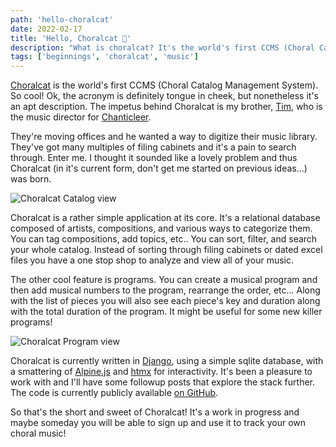 ```yaml
---
path: 'hello-choralcat'
date: 2022-02-17
title: 'Hello, Choralcat 👋'
description: "What is choralcat? It's the world's first CCMS (Choral Catalog Management System)."
tags: ['beginnings', 'choralcat', 'music']
---
```


[Choralcat](https://choralcat.org) is the world's first CCMS (Choral Catalog Management System). So cool! Ok, the acronym is
definitely tongue in cheek, but nonetheless it's an apt description. The impetus behind Choralcat
is my brother, [Tim](https://timkeeler.net), who is the music director for [Chanticleer](https://www.chanticleer.org).

They're moving offices and he wanted a way to digitize their music library. They've got many multiples
of filing cabinets and it's a pain to search through. Enter me. I thought it sounded like a lovely problem
and thus Choralcat (in it's current form, don't get me started on previous ideas...) was born.

![Choralcat Catalog view](/assets/images/choralcat/choralcat_screenshot.webp 'The catalog in use')

Choralcat is a rather simple application at its core. It's a relational database composed
of artists, compositions, and various ways to categorize them. You can tag compositions, add topics, etc..
You can sort, filter, and search your whole catalog. Instead of sorting through filing cabinets or
dated excel files you have a one stop shop to analyze and view all of your music.

The other cool feature is programs. You can create a musical program and then add musical numbers to the program,
rearrange the order, etc... Along with the list of pieces you will also see each piece's key and duration along with the
total duration of the program. It might be useful for some new killer programs!

![Choralcat Program view](/assets/images/choralcat/choralcat_program_screenshot.webp 'The program page')

Choralcat is currently written in [Django](https://www.djangoproject.com), using a simple sqlite database, with a smattering of
[Alpine.js](https://alpinejs.dev) and [htmx](https://htmx.org) for interactivity. It's been a pleasure to work
with and I'll have some followup posts that explore the stack further. The code is currently publicly
available [on GitHub](https://github.com/jerkeeler/choralcat).

So that's the short and sweet of Choralcat! It's a work in progress and maybe someday you will be able to sign
up and use it to track your own choral music!
